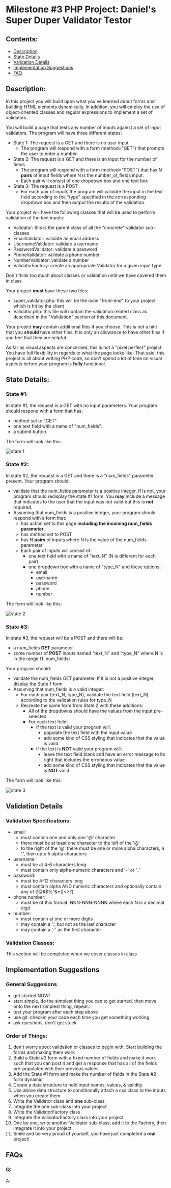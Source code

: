 # Milestone #3 PHP Project: Daniel's Super Duper Validator Testor

## Contents:
- [Description](#description)
- [State Details](#state-details)
- [Validation Details](#validation-details)
- [Implementation Suggestions](#implementation)
- [FAQ](#faq)

<a id="description"></a>
## Description:
In this project you will build upon what you've learned about forms and building HTML elements dynamically. In
addition, you will employ the use of object-oriented classes and regular expressions to implement a set of validators.

You will build a page that tests any number of inputs against a set of input validators. The program will have
three different states:
- State 1: The request is a GET and there is no user input
  - The program will respond with a form (method="GET") that prompts the user to enter a number
- State 2: The request is a GET and there is an input for the number of fields
  - The program will respond with a form (method="POST") that has N **pairs** of input fields where N is
  the number_of_fields input.
  - Each pair will consist of one dropdown box and one text box
- State 3: The request is a POST
  - For each pair of inputs the program will validate the input in the text field according to the "type" specified in the corresponding dropdown box and then output the results of the validation.

Your project will have the following classes that will be used to perform validation of the text inputs:
- Validator: this is the parent class of all the "concrete" validator sub-classes
- EmailValidator: validate an email address
- UsernameValidator: validate a username
- PasswordValidator: validate a password
- PhoneValidator: validate a phone number
- NumberValidator: validate a number
- ValidatorFactory: create an appropriate Validator for a given input type

Don't think too much about classes or validation until we have covered them in class

Your project **must** have these two files:
- super_validator.php: this will be the main "front-end" to your project which is hit by the client
- Validator.php: this file will contain the validation related class as described in the "Validation" section of this document.

Your project **may** contain additional files if you choose. This is not a hint that you **should** have other files. It is only an allowance to have other files if you feel that they are helpful.

As far as visual aspects are concerned, this is not a "pixel perfect" project. You have full flexibility in regards to what the page looks like. That said, this project is all about writing PHP code, so don't spend a lot of time on visual aspects before your program is **fully** functional.



<a id="state-details"></a>  
## State Details:
### State #1:
In state #1, the request is a GET with no input parameters. Your program should respond  with a form that has:
- method set to "GET"
- one text field with a name of "num_fields".
- a submit button

The form will look like this:

![state 1](image01.png)

### State #2:
In state #2, the request is a GET and there is a "num_fields" parameter present. Your program should:
- validate that the num_fields parameter is a positive integer. If is not, your program should redisplay the state #1 form. You **may** include a message that indicates to the user that the input was not valid but this is **not** required.
- Assuming that num_fields is a positive integer, your program should respond with a form that:
  - has action set to this page **including the incoming num_fields parameter**
  - has method set to POST
  - has N **pairs** of inputs where N is the value of the num_fields parameter
  - Each pair of inputs will consist of:
    - one text field with a name of "text_N" (N is different for each pair)
    - one dropdown box with a name of "type_N" and these options:
      - email
      - username
      - password
      - phone
      - number

The form will look like this:

![state 2](image00.png)

### State #3:

In state #3, the request will be a POST and there will be:
- a num_fields **GET** parameter
- some number of **POST** inputs named "text_N" and "type_N" where N is in the range (1..num_fields)

Your program should:
- validate the num_fields GET parameter. If it is not a positive integer, display the State 1 form
- Assuming that num_fields is a valid integer:
  - For each pair (text_N, type_N), validate the text field (text_N) according to the validation rules for type_N
  - Recreate the same form from State 2 with these additions:
    - All of the dropdowns should have the values from the input pre-selected
    - For each text field:
      - If the text is valid your program will:
        - populate the text field with the input value
        - add some kind of CSS styling that indicates that the value is valid
      - If the text is **NOT** valid your program will: 
        - leave the text field blank and have an error message to its right that includes the erroneous value
        - add some kind of CSS styling that indicates that the value is **NOT** valid

The form will look like this:

![state 3](image02.png)

<a id="validation-details"></a>
## Validation Details
### Validation Specifications:
- email:
  - must contain one and only one '@' character
  - there must be at least one character to the left of the '@'
  - to the right of the '@' there must be one or more alpha characters, a '.', then upto 5 alpha characters
- username:
  - must be at 4-6 characters long
  - must contain only alpha-numeric characters and '-' or '_'
- password:
  - must be 4-12 characters long
  - must contain alpha AND numeric characters and optionally contain any of [!@#$%^&*()<>?]
- phone number:
  - must be of this format: NNN-NNN-NNNN where each N is a decimal digit
- number:
  - must contain at one or more digits
  - may contain a '.', but not as the last character
  - may contain a '-' as the first character

### Validation Classes:
This section will be completed when we cover classes in class

<a id="implementation"></a>
## Implementation Suggestions

### General Suggesions
- get started NOW!
- start simple, do the simplest thing you can to get started, then move onto the next simplest thing, repeat...
- test your program after each step above
- use git. checkin your code each time you get something working
- ask questions, don't get stuck

### Order of Things:
1. don't worry about validation or classes to begin with. Start building the forms and making them work
2. Build a State #2 form with a fixed number of fields and make it work such that you can post it and get a response that has all of the fields pre-populated with their previous values
3. Add the State #1 form and make the number of fields in the State #2 form dynamic
4. Create a data structure to hold input names, values, & validity
5. Use above data structure to conditionally attach a css class to the inputs when you create them
6. Write the Validator class and **one** sub-class
7. Integrate the one sub-class into your project
8. Write the ValidatorFactory class
9. Integrate the ValidatorFactory class into your project
10. One by one, write another Validator sub-class, add it to the Factory, then integrate it into your project
11. Smile and be very proud of yourself, you have just completed a **real** project!
      
<a id="faq"></a>
## FAQs
### Q:
A:
